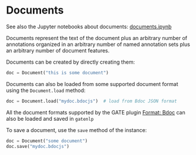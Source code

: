 # Documents

See also the Jupyter notebooks about documents: [documents.ipynb](documents.ipynb)
 
 Documents represent the text of the document plus an arbitrary number of annotations organized in an arbitrary number of named annotation sets plus an arbitrary number of document features. 
 
 Documents can be created by directly creating them:
 
 ```python
 doc = Document("this is some document")
 ```
 
 Documents can also be loaded from some supported document format using the `Document.load` method:
 
 ```python
 doc = Document.load("mydoc.bdocjs")  # load from Bdoc JSON format
 ```
 
 All the document formats supported by the GATE plugin [Format: Bdoc](https://github.com/GateNLP/gateplugin-Format_Bdoc) can also be loaded and saved in `gatenlp`
 
 To save a document, use the `save` method of the instance:
 
 ```python
 doc = Document("some document")
 doc.save("mydoc.bdocjs")
 ```
 
 
